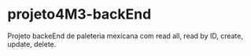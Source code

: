 # projeto4M3-backEnd
Projeto backeEnd de paleteria mexicana com read all, read by ID, create, update, delete.
